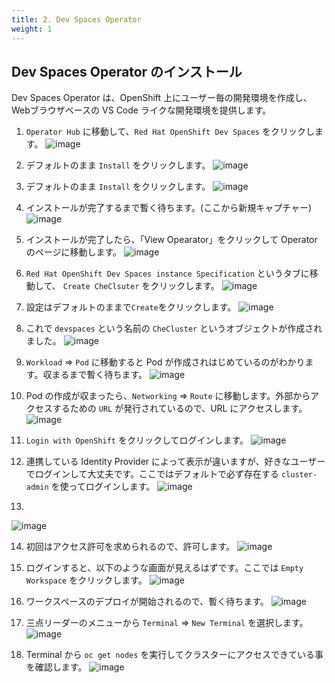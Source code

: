 ```yaml
---
title: 2. Dev Spaces Operator
weight: 1
---
```

## Dev Spaces Operator のインストール

Dev Spaces Operator は、OpenShift 上にユーザー毎の開発環境を作成し、Webブラウザベースの VS Code ライクな開発環境を提供します。

1. `Operator Hub` に移動して、`Red Hat OpenShift Dev Spaces` をクリックします。
![image](https://github.com/yuhkih/mcs-docs/assets/8530492/a783e40d-f392-4f5c-9c3f-4441c80940ad)


2. デフォルトのまま `Install` をクリックします。
![image](https://github.com/yuhkih/rosa-hcp-workshop/assets/8530492/1cc670c8-ff33-4e6d-94c6-149aef591220)

3. デフォルトのまま `Install` をクリックします。
![image](https://github.com/yuhkih/rosa-hcp-workshop/assets/8530492/cdb4fbcd-ac54-42ef-bd9b-568e5b089863)

4. インストールが完了するまで暫く待ちます。(ここから新規キャプチャー)
![image](https://github.com/yuhkih/mcs-docs/assets/8530492/7e3e77ba-f104-4b22-8e6a-14a9f796e0bb)

5. インストールが完了したら、「View Opearator」をクリックして Operator のページに移動します。
![image](https://github.com/yuhkih/mcs-docs/assets/8530492/d8418a8b-02e9-442a-b809-0c109c44a712)

6. `Red Hat OpenShift Dev Spaces instance Specification` というタブに移動して、 `Create CheClsuter` をクリックします。
![image](https://github.com/yuhkih/mcs-docs/assets/8530492/b7aaa774-8f00-4638-86a2-68120b8cd6e3)

7. 設定はデフォルトのままで`Create`をクリックします。
![image](https://github.com/yuhkih/mcs-docs/assets/8530492/72fbf066-e686-4f98-83de-060e571b7f8a)

8. これで `devspaces` という名前の `CheCluster` というオブジェクトが作成されました。
![image](https://github.com/yuhkih/mcs-docs/assets/8530492/07d847cf-dcb3-4fd6-8b0b-0a7f72407142)

9. `Workload` => `Pod` に移動すると Pod が作成されはじめているのがわかります。収まるまで暫く待ちます。
![image](https://github.com/yuhkih/mcs-docs/assets/8530492/79786118-0518-411d-b6a8-852f1c45af59)

10. Pod の作成が収まったら、`Networking` => `Route` に移動します。外部からアクセスするための `URL` が発行されているので、URL にアクセスします。
![image](https://github.com/yuhkih/mcs-docs/assets/8530492/68a15345-66b1-4baa-9989-e50c64fc4abd)

11. `Login with OpenShift` をクリックしてログインします。
![image](https://github.com/yuhkih/mcs-docs/assets/8530492/a73b57f4-0736-40f5-aee1-a3703b4d683e)

12. 連携している Identity Provider によって表示が違いますが、好きなユーザーでログインして大丈夫です。ここではデフォルトで必ず存在する `cluster-admin` を使ってログインします。
![image](https://github.com/yuhkih/mcs-docs/assets/8530492/8b87dbfc-17b3-471f-a03c-b6aa182804b9)

13. 
![image](https://github.com/yuhkih/mcs-docs/assets/8530492/b5488bec-1f07-4aa1-a32b-056d2cfc7deb)

14. 初回はアクセス許可を求められるので、許可します。
![image](https://github.com/yuhkih/mcs-docs/assets/8530492/e2a0249d-8b24-4ddf-b0fd-a9be76d50930)

15. ログインすると、以下のような画面が見えるはずです。ここでは `Empty Workspace` をクリックします。
![image](https://github.com/yuhkih/mcs-docs/assets/8530492/a66cb62d-f30b-437c-ba77-d59661c6fe83)

16. ワークスペースのデプロイが開始されるので、暫く待ちます。
![image](https://github.com/yuhkih/mcs-docs/assets/8530492/0a621c6f-1399-41ba-8585-eeee6946f304)

17. 三点リーダーのメニューから `Terminal` => `New Terminal` を選択します。
![image](https://github.com/yuhkih/mcs-docs/assets/8530492/ee3bf673-23c4-456a-a452-8cf8251cca61)

18. Terminal から `oc get nodes` を実行してクラスターにアクセスできている事を確認します。
![image](https://github.com/yuhkih/mcs-docs/assets/8530492/b9f3521e-5b60-433e-9473-f8e064e529c5)

